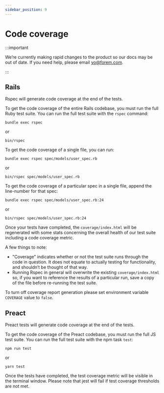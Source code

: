 ```yaml
---
sidebar_position: 9
---
```


# Code coverage

:::important

We’re currently making rapid changes to the product so our docs may be out of date. If you need help, please email [yo@forem.com](mailto:yo@forem.com).

:::

## Rails

Rspec will generate code coverage at the end of the tests.

To get the code coverage of the entire Rails codebase, you must run the full
Ruby test suite. You can run the full test suite with the `rspec` command:

```shell
bundle exec rspec
```

or

```shell
bin/rspec
```

To get the code coverage of a single file, you can run:

```shell
bundle exec rspec spec/models/user_spec.rb
```

or

```shell
bin/rspec spec/models/user_spec.rb
```

To get the code coverage of a particular spec in a single file, append the
line-number for that spec:

```shell
bundle exec rspec spec/models/user_spec.rb:24
```

or

```shell
bin/rspec spec/models/user_spec.rb:24
```

Once your tests have completed, the `coverage/index.html` will be regenerated
with some stats concerning the overall health of our test suite including a code
coverage metric.

A few things to note:

- "Coverage" indicates whether or not the test suite runs through the code in
  question. It does not equate to actually testing for functionality, and
  shouldn’t be thought of that way.
- Running Rspec in general will overwrite the existing `coverage/index.html` so,
  if you want to reference the results of a particular run, save a copy of the
  file before re-running the test suite.

To turn off coverage report generation please set environment variable
`COVERAGE` value to `false`.

## Preact

Preact tests will generate code coverage at the end of the tests.

To get the code coverage of the Preact codebase, you must run the full JS test
suite. You can run the full test suite with the npm task `test`:

```shell
npm run test
```

or

```shell
yarn test
```

Once the tests have completed, the test coverage metric will be visible in the
terminal window. Please note that jest will fail if test coverage thresholds are
not met.
